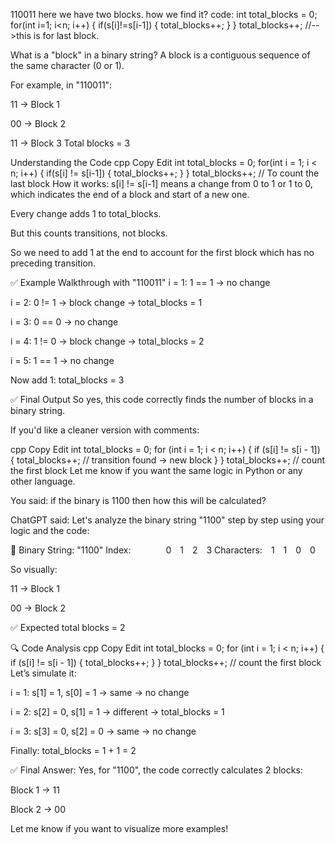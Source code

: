 110011
here we have two blocks.
how we find it?
code:
int total_blocks = 0;
for(int i=1; i<n; i++)
		{
			if(s[i]!=s[i-1])
			{
				total_blocks++;
			}
		}
total_blocks++;   //-->this is for last block.


What is a "block" in a binary string?
A block is a contiguous sequence of the same character (0 or 1).

For example, in "110011":

11 → Block 1

00 → Block 2

11 → Block 3
Total blocks = 3

Understanding the Code
cpp
Copy
Edit
int total_blocks = 0;
for(int i = 1; i < n; i++) {
    if(s[i] != s[i-1]) {
        total_blocks++;
    }
}
total_blocks++; // To count the last block
How it works:
s[i] != s[i-1] means a change from 0 to 1 or 1 to 0, which indicates the end of a block and start of a new one.

Every change adds 1 to total_blocks.

But this counts transitions, not blocks.

So we need to add 1 at the end to account for the first block which has no preceding transition.

✅ Example Walkthrough with "110011"
i = 1: 1 == 1 → no change

i = 2: 0 != 1 → block change → total_blocks = 1

i = 3: 0 == 0 → no change

i = 4: 1 != 0 → block change → total_blocks = 2

i = 5: 1 == 1 → no change

Now add 1: total_blocks = 3

✅ Final Output
So yes, this code correctly finds the number of blocks in a binary string.

If you'd like a cleaner version with comments:

cpp
Copy
Edit
int total_blocks = 0;
for (int i = 1; i < n; i++) {
    if (s[i] != s[i - 1]) {
        total_blocks++; // transition found → new block
    }
}
total_blocks++; // count the first block
Let me know if you want the same logic in Python or any other language.






You said:
if the binary is 1100 then how this will be calculated?


ChatGPT said:
Let's analyze the binary string "1100" step by step using your logic and the code:

🔢 Binary String: "1100"
Index:    0 1 2 3
Characters: 1 1 0 0

So visually:

11 → Block 1

00 → Block 2

✅ Expected total blocks = 2

🔍 Code Analysis
cpp
Copy
Edit
int total_blocks = 0;
for (int i = 1; i < n; i++) {
    if (s[i] != s[i - 1]) {
        total_blocks++;
    }
}
total_blocks++; // count the first block
Let’s simulate it:

i = 1: s[1] = 1, s[0] = 1 → same → no change

i = 2: s[2] = 0, s[1] = 1 → different → total_blocks = 1

i = 3: s[3] = 0, s[2] = 0 → same → no change

Finally:
total_blocks = 1 + 1 = 2

✅ Final Answer:
Yes, for "1100", the code correctly calculates 2 blocks:

Block 1 → 11

Block 2 → 00

Let me know if you want to visualize more examples!
